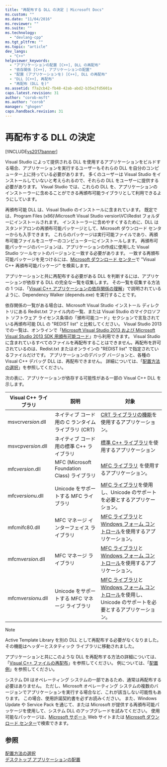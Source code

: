 ```yaml
---
title: "再配布する DLL の決定 | Microsoft Docs"
ms.custom: ""
ms.date: "11/04/2016"
ms.reviewer: ""
ms.suite: ""
ms.technology: 
  - "devlang-cpp"
ms.tgt_pltfrm: ""
ms.topic: "article"
dev_langs: 
  - "C++"
helpviewer_keywords: 
  - "アプリケーションの配置 [C++], DLL の再配布"
  - "依存関係 [C++], アプリケーションの配置"
  - "配置 (アプリケーションを) [C++], DLL の再配布"
  - "DLL [C++], 再配布"
  - "再配布 (DLL を)"
ms.assetid: f7a2cb42-fb48-42ab-abd2-b35e2fd5601a
caps.latest.revision: 31
author: "corob-msft"
ms.author: "corob"
manager: "ghogen"
caps.handback.revision: 31
---
```

# 再配布する DLL の決定
[!INCLUDE[vs2017banner](../assembler/inline/includes/vs2017banner.md)]

Visual Studio によって提供される DLL を使用するアプリケーションをビルドする場合、アプリケーションを実行するユーザーもそれらの DLL を自分のコンピューター上に持っている必要があります。  多くのユーザーは Visual Studio をインストールしていないと考えられるので、それらの DLL をユーザーに提供する必要があります。  Visual Studio では、これらの DLL を、アプリケーションのインストーラーに含めることができる再頒布可能ライブラリとして利用できるようにしています。  
  
 再頒布可能 DLL は、Visual Studio のインストールに含まれています。  既定では、Program Files \(x86\)\\Microsoft Visual Studio version\\VC\\Redist フォルダーにインストールされます。  インストーラーに含めやすくするために、DLL はスタンドアロンの再頒布可能パッケージとして、Microsoft ダウンロード センターからも入手できます。  これらのパッケージは実行可能ファイルであり、再頒布可能ファイルをユーザーのコンピューターにインストールします。  再頒布可能パッケージのバージョンは、アプリケーションの作成に使用した Visual Studio ツールセットのバージョンと一致する必要があります。  一致する再頒布可能パッケージを見つけるには、[Microsoft ダウンロード センター](http://go.microsoft.com/fwlink/p/?LinkId=158431)で "Visual C\+\+ 再頒布可能パッケージ" を検索します。  
  
 アプリケーションと共に再配布する必要がある DLL を判断するには、アプリケーションが依存する DLL の完全な一覧を収集します。  その一覧を収集する方法の 1 つは、「[Visual C\+\+ アプリケーションの依存関係の理解](../ide/understanding-the-dependencies-of-a-visual-cpp-application.md)」で説明されているように、Dependency Walker \(depends.exe\) を実行することです。  
  
 依存関係の一覧がある場合は、Microsoft Visual Studio インストール ディレクトリにある Redist.txt ファイル内の一覧、または Visual Studio のマイクロソフト ソフトウェア ライセンス条項の「頒布可能コード」セクションで言及されている再頒布可能 DLL の "REDIST list" と比較してください。  Visual Studio 2013 での一覧は、オンラインで「[Microsoft Visual Studio 2013 および Microsoft Visual Studio 2013 SDK 用頒布可能コード](http://go.microsoft.com/fwlink/p/?LinkId=313603)」から利用できます。  Visual Studio に含まれているすべてのファイルを再配布することはできません。再配布を許可されているのは、Redist.txt またはオンラインの "REDIST list" で指定されているファイルだけです。 アプリケーションのデバッグ バージョンと、各種の Visual C\+\+ デバッグ DLL は、再配布できません。  詳細については、「[配置方法の選択](../ide/choosing-a-deployment-method.md)」を参照してください。  
  
 次の表に、アプリケーションが依存する可能性がある一部の Visual C\+\+ DLL を示します。  
  
|Visual C\+\+ ライブラリ|説明|対象|  
|------------------------|--------|--------|  
|msvcr*version*.dll|ネイティブ コード用の C ランタイム ライブラリ \(CRT\)|[CRT ライブラリの機能](../c-runtime-library/crt-library-features.md)を使用するアプリケーション。|  
|msvcp*version*.dll|ネイティブ コード用の標準 C\+\+ ライブラリ|[標準 C\+\+ ライブラリ](../standard-library/cpp-standard-library-reference.md)を使用するアプリケーション|  
|mfc*version*.dll|MFC \(Microsoft Foundation Class\) ライブラリ|[MFC ライブラリ](../mfc/mfc-desktop-applications.md) を使用するアプリケーション。|  
|mfc*version*u.dll|Unicode をサポートする MFC ライブラリ|[MFC ライブラリ](../mfc/mfc-desktop-applications.md)を使用し、Unicode のサポートを必要とするアプリケーション。|  
|mfcmifc80.dll|MFC マネージ インターフェイス ライブラリ|[MFC ライブラリ](../mfc/mfc-desktop-applications.md)と [Windows フォーム コントロール](../Topic/Windows%20Forms%20Controls.md)を使用するアプリケーション。|  
|mfcm*version*.dll|MFC マネージ ライブラリ|[MFC ライブラリ](../mfc/mfc-desktop-applications.md)と [Windows フォーム コントロール](../Topic/Windows%20Forms%20Controls.md)を使用するアプリケーション。|  
|mfcm*version*u.dll|Unicode をサポートする MFC マネージ ライブラリ|[MFC ライブラリ](../mfc/mfc-desktop-applications.md)と [Windows フォーム コントロール](../Topic/Windows%20Forms%20Controls.md)を使用し、Unicode のサポートを必要とするアプリケーション。|  
  
> [!NOTE]
>  Active Template Library を別の DLL として再配布する必要がなくなりました。  その機能はヘッダーとスタティック ライブラリに移動されました。  
  
 アプリケーションと共にこのような DLL を再配布する方法の詳細については、「[Visual C\+\+ ファイルの再配布](../Topic/Redistributing%20Visual%20C++%20Files.md)」を参照してください。  例については、「[配置例](../ide/deployment-examples.md)」を参照してください。  
  
 システム Dll はオペレーティング システムの一部であるため、通常は再配布する必要はありません。  ただし、Microsoft オペレーティング システムの複数のバージョンでアプリケーションを実行する場合など、これが該当しない可能性もあります。  この場合、使用許諾契約書を必ずお読みください。  また、Windows Update や Service Pack を通じて、または Microsoft が提供する再頒布可能パッケージを使用して、システム DLL のアップグレードを試みてください。  使用可能なパッケージは、[Microsoft サポート](http://support.microsoft.com/) Web サイトまたは [Microsoft ダウンロード センター](http://go.microsoft.com/fwlink/p/?LinkId=158431)で検索できます。  
  
## 参照  
 [配置方法の選択](../ide/choosing-a-deployment-method.md)   
 [デスクトップ アプリケーションの配置](../Topic/Deploying%20Native%20Desktop%20Applications%20\(Visual%20C++\).md)